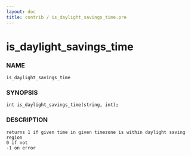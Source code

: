 ```yaml
---
layout: doc
title: contrib / is_daylight_savings_time.pre
---
```

# is_daylight_savings_time

### NAME

    is_daylight_savings_time

### SYNOPSIS

    int is_daylight_savings_time(string, int);

### DESCRIPTION

    returns 1 if given time in given timezone is within daylight saving region
    0 if not
    -1 on error
